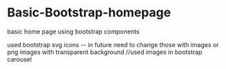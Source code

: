 # Basic-Bootstrap-homepage
basic home page using bootstrap components

used bootstrap svg icons -- in future need to change those with images or png images with transparent background
//used images in bootstrap carousel           
   
  
   
